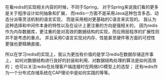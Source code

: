 <br>

在看redis的实现相关内容的时候，不同于Spring，
对于Spring来说我们看的更多是关于程序设计如何抽象和扩展，
而redis一方面不是采用Java这种包含多态、动态分派等灵活机制的语言实现，
而是采用相对更基础的C语言来实现的。
我认为这种选择和中间件本身的特性以及在设计上更注重的方向是强相关的，
因为redis作为内存数据库，更注重的是对高效的数据结构的实现，而应用层程序的扩展性则并不是考虑的重点。
并且采用C语言实现对内存、性能甚至硬件等方面的可控性更强也更精确直接。

所以在学习redis的实现上，我认为更加有价值的是学习redis在数据存储这件事上，
如何对数据结构进行良好的封装和利用、对数据结构处理的算法是如何高效的；
也可以关注redis在处理客户端连接时在网络I/O模型上的选型；
还有redis作为一个分布式存储系统在CAP理论中是如何实践的等等。





<br>



